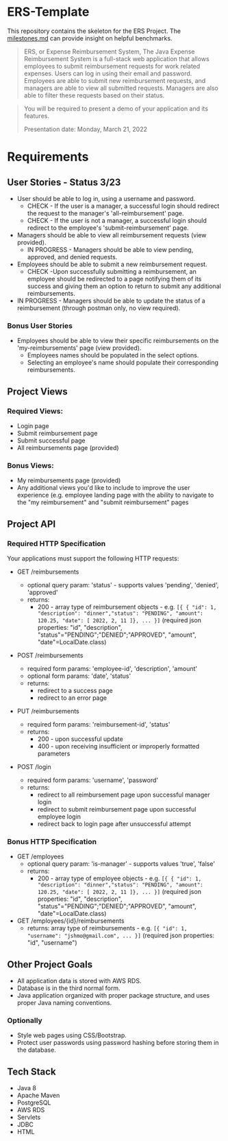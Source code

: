 # ERS-Template
This repository contains the skeleton for the ERS Project.
The [milestones.md](./milestones.md) can provide insight on helpful benchmarks.

> ERS, or Expense Reimbursement System, The Java Expense Reimbursement System is a full-stack web application that allows employees to submit reimbursement requests for work related expenses. Users can log in using their email and password. Employees are able to submit new reimbursement requests, and managers are able to view all submitted requests. Managers are also able to filter these requests based on their status.
 
> You will be required to present a demo of your application and its features.
> 
> Presentation date: Monday, March 21, 2022


# Requirements

## User Stories - Status 3/23
- User should be able to log in, using a username and password. 
  - CHECK - If the user is a manager, a successful login should redirect the request to the manager's 'all-reimbursement' page. 
  - CHECK - If the user is not a manager, a successful login should redirect to the employee's 'submit-reimbursement' page.
- Managers should be able to view all reimbursement requests (view provided).
  - IN PROGRESS - Managers should be able to view pending, approved, and denied requests.
- Employees should be able to submit a new reimbursement request.
  - CHECK -Upon successfully submitting a reimbursement, an employee should be redirected to a page notifying them of its success and giving them an option to return to submit any additional reimbursements.
- IN PROGRESS - Managers should be able to update the status of a reimbursement (through postman only, no view required).

### Bonus User Stories 
- Employees should be able to view their specific reimbursements on the 'my-reimbursements' page (view provided).
  - Employees names should be populated in the select options.
  - Selecting an employee's name should populate their corresponding reimbursements.

## Project Views
### Required Views:
- Login page
- Submit reimbursement page
- Submit successful page
- All reimbursements page (provided)

### Bonus Views:
- My reimbursements page (provided)
- Any additional views you'd like to include to improve the user experience (e.g. employee landing page with the ability to navigate to the "my reimbursement" and "submit reimbursement" pages

## Project API

### Required HTTP Specification 
Your applications must support the following HTTP requests:

- GET /reimbursements
  - optional query param: 'status' - supports values 'pending', 'denied', 'approved'
  - returns: 
    - 200 - array type of reimbursement objects -  e.g. `[{ { "id": 1, "description": "dinner","status": "PENDING", "amount": 120.25, "date": [ 2022, 2, 11 ]}, ... }]` (required json properties: "id", "description", "status"="PENDING";"DENIED";"APPROVED", "amount", "date"=LocalDate.class)

- POST /reimbursements
  - required form params: 'employee-id', 'description', 'amount'
  - optional form params: 'date', 'status'
  - returns:
    - redirect to a success page
    - redirect to an error page

- PUT /reimbursements
  - required form params: 'reimbursement-id', 'status'
  - returns:
    - 200 - upon successful update
    - 400 - upon receiving insufficient or improperly formatted parameters 

- POST /login
  - required form params: 'username', 'password'
  - returns:
    - redirect to all reimbursement page upon successful manager login
    - redirect to submit reimbursement page upon successful employee login
    - redirect back to login page after unsuccessful attempt

### Bonus HTTP Specification
- GET /employees
  - optional query param: 'is-manager' - supports values 'true', 'false'
  - returns:
    - 200 - array type of employee objects - e.g. `[{ { "id": 1, "description": "dinner","status": "PENDING", "amount": 120.25, "date": [ 2022, 2, 11 ]}, ... }]` (required json properties: "id", "description", "status"="PENDING";"DENIED";"APPROVED", "amount", "date"=LocalDate.class)
- GET /employees/{id}/reimbursements
  - returns: array type of reimbursements - e.g. `[{ "id": 1, "username": "jshmo@gmail.com", ... }]` (required json properties: "id", "username")

## Other Project Goals 
- All application data is stored with AWS RDS.
- Database is in the third normal form.
- Java application organized with proper package structure, and uses proper Java naming conventions.

### Optionally
- Style web pages using CSS/Bootstrap.
- Protect user passwords using password hashing before storing them in the database.

## Tech Stack
- Java 8
- Apache Maven
- PostgreSQL
- AWS RDS
- Servlets
- JDBC
- HTML
